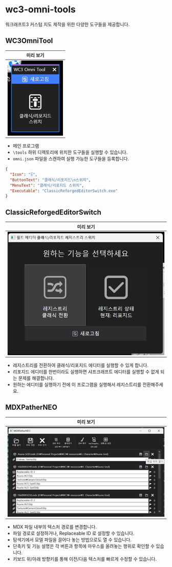 ﻿# wc3-omni-tools

워크래프트3 커스텀 지도 제작을 위한 다양한 도구들을 제공합니다.



## WC3OmniTool

| 미리 보기 |
| -- |
| ![WC3OmniTool/THUMBNAIL.png](WC3OmniTool/THUMBNAIL.png) |

- 메인 프로그램
- `\tools` 하위 디렉토리에 위치한 도구들을 실행할 수 있습니다.
- `omni.json` 파일을 스캔하여 실행 가능한 도구들을 등록합니다.

```json
{
  "Icon": "🎚️",
  "ButtonText": "클래식/리포지드\n스위치",
  "MenuText": "클래식/리포지드 스위치",
  "Executable": "ClassicReforgedEditorSwitch.exe"
}
```



## ClassicReforgedEditorSwitch

| 미리 보기 |
| -- |
| ![ClassicReforgedEditorSwitch/THUMBNAIL.png](ClassicReforgedEditorSwitch/THUMBNAIL.png) |

- 레지스트리를 전환하여 클래식/리포지드 에디터를 실행할 수 있게 합니다.
- 리포지드 에디터를 한번이라도 실행하면 샤프크래프트 에디터를 실행할 수 없게 되는 문제를 해결합니다.
- 원하는 에디터를 실행하기 전에 이 프로그램을 실행해서 레지스트리를 전환해주세요.



## MDXPatherNEO

| 미리 보기 |
| -- |
| ![MDXPatherNEO/THUMBNAIL.png](MDXPatherNEO/THUMBNAIL.png) |

- MDX 파일 내부의 텍스처 경로를 변경합니다.
- 파일 경로로 설정하거나, Replaceable ID 로 설정할 수 있습니다.
- 탐색기에서 모델 파일을 끌어다 놓는 방법으로도 열 수 있습니다.
- 단축키 및 기능 설명은 각 버튼과 항목에 마우스를 올려놓는 행위로 확인할 수 있습니다.
- 키보드 위/아래 방향키를 통해 이전/다음 텍스처를 빠르게 수정할 수 있습니다.

